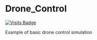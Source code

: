 # Drone_Control
[![Visits Badge](https://badges.pufler.dev/visits/71460-4-F/Drone_Control)](https://badges.pufler.dev)

Example of basic drone control simulation
